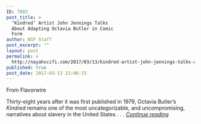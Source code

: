 ```yaml
---
ID: 7002
post_title: >
  ‘Kindred’ Artist John Jennings Talks
  About Adapting Octavia Butler in Comic
  Form
author: NSF Staff
post_excerpt: ""
layout: post
permalink: >
  http://nayahscifi.com/2017/03/13/kindred-artist-john-jennings-talks-adapting-octavia-butler-comic-form/
published: true
post_date: 2017-03-13 21:06:15
---
```

From Flavorwire

Thirty-eight years after it was first published in 1979, Octavia Butler’s <em>Kindred</em> remains one of the most uncategorizable, and uncompromising, narratives about slavery in the United States . . . <a href="http://flavorwire.com/601468/flavorwire-interview-kindred-artist-john-jennings-talks-about-adapting-octavia-butler-in-comic-form"><em>Continue reading</em></a>